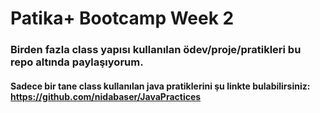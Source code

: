 # Patika+ Bootcamp Week 2

### Birden fazla class yapısı kullanılan ödev/proje/pratikleri bu repo altında paylaşıyorum.
#### Sadece bir tane class kullanılan java pratiklerini şu linkte bulabilirsiniz: https://github.com/nidabaser/JavaPractices 
